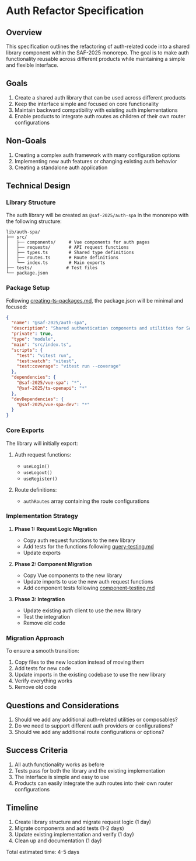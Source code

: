 # Auth Refactor Specification

## Overview

This specification outlines the refactoring of auth-related code into a shared library component within the SAF-2025 monorepo. The goal is to make auth functionality reusable across different products while maintaining a simple and flexible interface.

## Goals

1. Create a shared auth library that can be used across different products
2. Keep the interface simple and focused on core functionality
3. Maintain backward compatibility with existing auth implementations
4. Enable products to integrate auth routes as children of their own router configurations

## Non-Goals

1. Creating a complex auth framework with many configuration options
2. Implementing new auth features or changing existing auth behavior
3. Creating a standalone auth application

## Technical Design

### Library Structure

The auth library will be created as `@saf-2025/auth-spa` in the monorepo with the following structure:

```
lib/auth-spa/
├── src/
│   ├── components/     # Vue components for auth pages
│   ├── requests/       # API request functions
│   ├── types.ts        # Shared type definitions
│   ├── routes.ts       # Route definitions
│   └── index.ts        # Main exports
├── tests/             # Test files
└── package.json
```

### Package Setup

Following [creating-ts-packages.md](../lib/monorepo/docs/creating-ts-packages.md), the package.json will be minimal and focused:

```json
{
  "name": "@saf-2025/auth-spa",
  "description": "Shared authentication components and utilities for SAF-2025",
  "private": true,
  "type": "module",
  "main": "src/index.ts",
  "scripts": {
    "test": "vitest run",
    "test:watch": "vitest",
    "test:coverage": "vitest run --coverage"
  },
  "dependencies": {
    "@saf-2025/vue-spa": "*",
    "@saf-2025/ts-openapi": "*"
  },
  "devDependencies": {
    "@saf-2025/vue-spa-dev": "*"
  }
}
```

### Core Exports

The library will initially export:

1. Auth request functions:

   - `useLogin()`
   - `useLogout()`
   - `useRegister()`

2. Route definitions:
   - `authRoutes` array containing the route configurations

### Implementation Strategy

1. **Phase 1: Request Logic Migration**

   - Copy auth request functions to the new library
   - Add tests for the functions following [query-testing.md](../lib/vue-spa-dev/docs/query-testing.md)
   - Update exports

2. **Phase 2: Component Migration**

   - Copy Vue components to the new library
   - Update imports to use the new auth request functions
   - Add component tests following [component-testing.md](../lib/vue-spa-dev/docs/component-testing.md)

3. **Phase 3: Integration**
   - Update existing auth client to use the new library
   - Test the integration
   - Remove old code

### Migration Approach

To ensure a smooth transition:

1. Copy files to the new location instead of moving them
2. Add tests for new code
3. Update imports in the existing codebase to use the new library
4. Verify everything works
5. Remove old code

## Questions and Considerations

1. Should we add any additional auth-related utilities or composables?
2. Do we need to support different auth providers or configurations?
3. Should we add any additional route configurations or options?

## Success Criteria

1. All auth functionality works as before
2. Tests pass for both the library and the existing implementation
3. The interface is simple and easy to use
4. Products can easily integrate the auth routes into their own router configurations

## Timeline

1. Create library structure and migrate request logic (1 day)
2. Migrate components and add tests (1-2 days)
3. Update existing implementation and verify (1 day)
4. Clean up and documentation (1 day)

Total estimated time: 4-5 days
